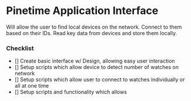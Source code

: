 # Pinetime Application Interface
Will allow the user to find local devices on the network.
Connect to them based on their IDs.
Read key data from devices and store them locally.

### Checklist
- [] Create basic interface w/ Design, allowing easy user interaction
- [] Setup scripts which allow device to detect number of watches on network
- [] Setup scripts which allow user to connect to watches individually or all at one time
- [] Setup scripts and functionality which allows 

### 